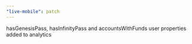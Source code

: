 ```yaml
---
"live-mobile": patch
---
```


hasGenesisPass, hasInfinityPass and accountsWithFunds user properties added to analytics
